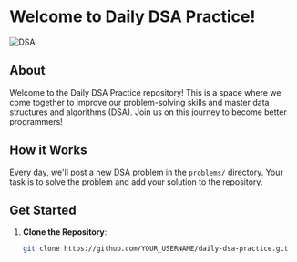 # Welcome to Daily DSA Practice!

![DSA](https://i.imgur.com/lN9LQPB.jpg)

## About

Welcome to the Daily DSA Practice repository! This is a space where we come together to improve our problem-solving skills and master data structures and algorithms (DSA). Join us on this journey to become better programmers!

## How it Works

Every day, we'll post a new DSA problem in the `problems/` directory. Your task is to solve the problem and add your solution to the repository.

## Get Started

1. **Clone the Repository**: 
   ```bash
   git clone https://github.com/YOUR_USERNAME/daily-dsa-practice.git
